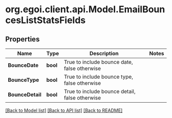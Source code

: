 
# org.egoi.client.api.Model.EmailBouncesListStatsFields

## Properties

Name | Type | Description | Notes
------------ | ------------- | ------------- | -------------
**BounceDate** | **bool** | True to include bounce date, false otherwise | 
**BounceType** | **bool** | True to include bounce type, false otherwise | 
**BounceDetail** | **bool** | True to include bounce detail, false otherwise | 

[[Back to Model list]](../README.md#documentation-for-models)
[[Back to API list]](../README.md#documentation-for-api-endpoints)
[[Back to README]](../README.md)

